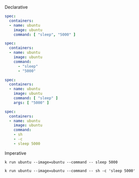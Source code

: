 
Declarative

```yaml
spec:
  containers:
  - name: ubuntu
    image: ubuntu
	command: [ "sleep", "5000" ]
```

```yaml
spec:
  containers:
  - name: ubuntu
    image: ubuntu	
	command:
	  - "sleep"
	  - "5000"
```

```yaml
spec:
  containers:
  - name: ubuntu
    image: ubuntu
	command: [ "sleep" ]
	args: [ "5000" ]
```

```yaml
spec:
  containers:
  - name: ubuntu
    image: ubuntu
    command:
    - sh
    - -c
    - sleep 5000
```

Imperative

`k run ubuntu --image=ubuntu --command -- sleep 5000`

`k run ubuntu --image=ubuntu --command -- sh -c 'sleep 5000'`
